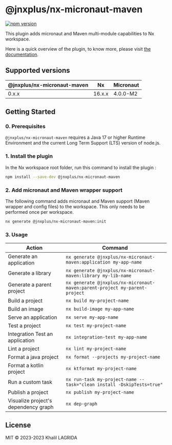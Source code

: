 # @jnxplus/nx-micronaut-maven

[![npm version](https://badge.fury.io/js/@jnxplus%2Fnx-micronaut-maven.svg)](https://badge.fury.io/js/@jnxplus%2Fnx-micronaut-maven)

This plugin adds micronaut and Maven multi-module capabilities to Nx workspace.

Here is a quick overview of the plugin, to know more, please visit [the documentation](https://khalilou88.github.io/jnxplus/).

## Supported versions

| @jnxplus/nx-micronaut-maven | Nx     | Micronaut |
| --------------------------- | ------ | --------- |
| 0.x.x                       | 16.x.x | 4.0.0-M2  |

## Getting Started

### 0. Prerequisites

`@jnxplus/nx-micronaut-maven` requires a Java 17 or higher Runtime Environment and the current Long Term Support (LTS) version of node.js.

### 1. Install the plugin

In the Nx workspace root folder, run this command to install the plugin :

```bash
npm install --save-dev @jnxplus/nx-micronaut-maven
```

### 2. Add micronaut and Maven wrapper support

The following command adds micronaut and Maven support (Maven wrapper and config files) to the workspace. This only needs to be performed once per workspace.

```bash
nx generate @jnxplus/nx-micronaut-maven:init
```

### 3. Usage

| Action                               | Command                                                                    |
| ------------------------------------ | -------------------------------------------------------------------------- |
| Generate an application              | `nx generate @jnxplus/nx-micronaut-maven:application my-app-name`          |
| Generate a library                   | `nx generate @jnxplus/nx-micronaut-maven:library my-lib-name`              |
| Generate a parent project            | `nx generate @jnxplus/nx-micronaut-maven:parent-project my-parent-project` |
| Build a project                      | `nx build my-project-name`                                                 |
| Build an image                       | `nx build-image my-app-name`                                               |
| Serve an application                 | `nx serve my-app-name`                                                     |
| Test a project                       | `nx test my-project-name`                                                  |
| Integration Test an application      | `nx integration-test my-app-name`                                          |
| Lint a project                       | `nx lint my-project-name`                                                  |
| Format a java project                | `nx format --projects my-project-name`                                     |
| Format a kotlin project              | `nx ktformat my-project-name`                                              |
| Run a custom task                    | `nx run-task my-project-name --task="clean install -DskipTests=true"`      |
| Publish a project                    | `nx publish my-project-name`                                               |
| Visualize project's dependency graph | `nx dep-graph`                                                             |

## License

MIT © 2023-2023 Khalil LAGRIDA
